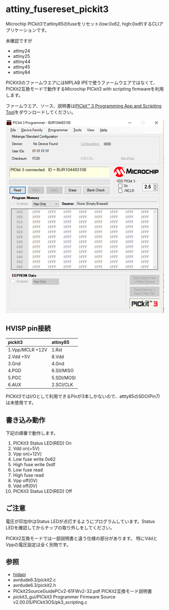 # attiny_fusereset_pickit3
Microchip PICkit3でattiny85のfuseをリセット(low:0x62, high:0xdf)するCLIアプリケーションです。

未確認ですが
* attiny24
* attiny25
* attiny44
* attiny45
* attiny84

PICKit3のファームウエアにはMPLAB IPEで使うファームウエアではなくて、PICKit2互換モードで動作するMicrochip PICkit3 with scripting firmwareを利用します。

ファームウエア、ソース、説明書は[PICkit™ 3 Programming App and Scripting Tool](http://ww1.microchip.com/downloads/en/DeviceDoc/PICkit3%20Programmer%20Application%20v3.10.zip "download from archive area")をダウンロードしてください。

![pk3gui3](https://github.com/kane4d/attiny_fusereset_pickit3/blob/master/images/pk3gui2.png?raw=true)

## HVISP pin接続
|pickit3|attiny85|
|:------|:-------|
|1.Vpp/MCLR +12V|1.Rst|
|2.Vdd +5V|8.Vdd|
|3.Gnd|4.Gnd|
|4.PGD|6.SII/MISO|
|5.PGC|5.SDI/MOSI|
|6.AUX|2.SCI/CLK|

PICKit3ではI/Oとして利用できるPinが3本しかないので、attty85のSDO(Pin7)は未使用です。

## 書き込み動作
下記の順番で動作します。
1. PICKit3 Status LED(RED) On
1. Vdd on(+5V)
1. Vpp on(+12V)
1. Low fuse write 0x62
1. High fuse write 0xdf
1. Low fuse read
1. High fuse read
1. Vpp off(0V)
1. Vdd off(0V)
1. PICKit3 Status LED(RED) Off

## ご注意
電圧が印加中はStatus LEDが点灯するようにプログラムしています。Status LEDを確認してからチップの取り外しをしてください。

PICKit2互換モードでは一部説明書と違う仕様の部分があります。
特にVddとVppの電圧設定は全く別物です。

## 参照
* [hidapi](https://github.com/signal11/hidapi)
* avrdude6.3/pickit2.c
* avrdude6.3/pickit2.h
* PICkit2SourceGuidePCv2-61FWv2-32.pdf PICKit2互換モード説明書
* pickit3_gui/PICkit3 Programmer Firmware Source v2.00.05/PICkit3OS/pk3_scripting.c
